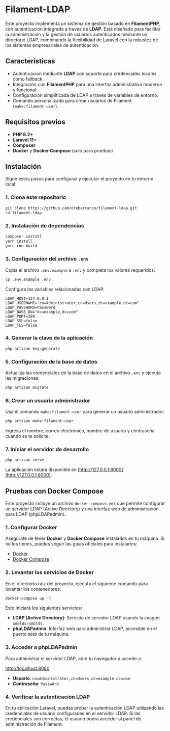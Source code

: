 # Filament-LDAP

Este proyecto implementa un sistema de gestión basado en **FilamentPHP**, con autenticación integrada a través de
**LDAP**. Está diseñado para facilitar la administración y la gestión de usuarios autenticados mediante un directorio
LDAP, combinando la flexibilidad de Laravel con la robustez de los sistemas empresariales de autenticación.

## Características

- Autenticación mediante **LDAP** con soporte para credenciales locales como fallback.
- Integración con **FilamentPHP** para una interfaz administrativa moderna y funcional.
- Configuración simplificada de LDAP a través de variables de entorno.
- Comando personalizado para crear usuarios de Filament (`make:filament-user`).

## Requisitos previos

- **PHP 8.2+**
- **Laravel 11+**
- **Composer**
- **Docker** y **Docker Compose** (solo para pruebas)

## Instalación

Sigue estos pasos para configurar y ejecutar el proyecto en tu entorno local:

### 1. Clona este repositorio

```bash
git clone https://github.com/orebarranco/filament-ldap.git
cd filament-ldap
```

### 2. Instalación de dependencias

```bash
composer install
yarn install
yarn run build
```

### 3. Configuración del archivo `.env`

Copia el archivo `.env.example` a `.env` y completa los valores requeridos:

```bash
cp .env.example .env
```

Configura las variables relacionadas con LDAP:

```dotenv
LDAP_HOST=127.0.0.1
LDAP_USERNAME="cn=Administrator,cn=Users,dc=example,dc=com"
LDAP_PASSWORD=Passw0rd
LDAP_BASE_DN="dc=example,dc=com"
LDAP_PORT=389
LDAP_SSL=false
LDAP_TLS=false
```

### 4. Generar la clave de la aplicación

```bash
php artisan key:generate
```

### 5. Configuración de la base de datos

Actualiza las credenciales de la base de datos en el archivo `.env` y ejecuta las migraciones:

```bash
php artisan migrate
```

### 6. Crear un usuario administrador

Usa el comando `make:filament-user` para generar un usuario administrador:

```bash
php artisan make:filament-user
```

Ingresa el nombre, correo electrónico, nombre de usuario y contraseña cuando se te solicite.

### 7. Iniciar el servidor de desarrollo

```bash
php artisan serve
```

La aplicación estará disponible en [http://127.0.0.1:8000](http://127.0.0.1:8000).

## Pruebas con Docker Compose

Este proyecto incluye un archivo `docker-compose.yml` que permite configurar un servidor LDAP (Active Directory) y una
interfaz web de administración para LDAP (phpLDAPadmin).

### 1. Configurar Docker

Asegúrate de tener **Docker** y **Docker Compose** instalados en tu máquina. Si no los tienes, puedes seguir las guías
oficiales para instalarlos:

- [Docker](https://docs.docker.com/get-docker/)
- [Docker Compose](https://docs.docker.com/compose/install/)

### 2. Levantar los servicios de Docker

En el directorio raíz del proyecto, ejecuta el siguiente comando para levantar los contenedores:

```bash
docker-compose up -d
```

Esto iniciará los siguientes servicios:

- **LDAP (Active Directory)**: Servicio de servidor LDAP usando la imagen `smblds/smblds`.
- **phpLDAPadmin**: Interfaz web para administrar LDAP, accesible en el puerto `8080` de tu máquina.

### 3. Acceder a phpLDAPadmin

Para administrar el servidor LDAP, abre tu navegador y accede a:

[http://localhost:8080](http://localhost:8080)

- **Usuario**: `cn=Administrator,cn=Users,dc=example,dc=com`
- **Contraseña**: `Passw0rd`

### 4. Verificar la autenticación LDAP

En tu aplicación Laravel, puedes probar la autenticación LDAP utilizando las credenciales de usuario configuradas en el
servidor LDAP. Si las credenciales son correctas, el usuario podrá acceder al panel de administración de Filament.
